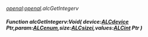 _[openal](../../modules/openal/openal-module.md):[openal](../../modules/openal/openal-module.md).alcGetIntegerv_
##### Function alcGetIntegerv:Void( device:[ALCdevice](../../modules/openal/openal-alcdevice.md) Ptr,param:[ALCenum](../../modules/openal/openal-alcenum.md),size:[ALCsizei](../../modules/openal/openal-alcsizei.md),values:[ALCint](../../modules/openal/openal-alcint.md) Ptr )
